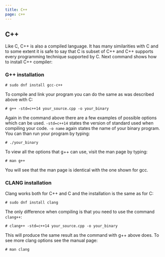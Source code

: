 ```yaml
---
title: C++
page: c++
---
```


## C++

Like C, C++ is also a compiled language. It has many similarities with C and to some extent it is safe to say that C is
subset of C++ and C++ supports every programming technique supported by C. Next command shows how to install C++ compiler:

### G++ installation

```
# sudo dnf install gcc-c++
```

To compile and link your program you can do the same as was described above with C:
```
# g++ -std=c++14 your_source.cpp -o your_binary
```
Again in the command above there are a few examples of possible options which can be used. 
`-std=c++14` states the version of standard used when compiling your code. `-o name` again states the name of your binary program. 
You can than run your program by typing:

```
# ./your_binary
```

To view all the options that g++ can use, visit the man page by typing:
```
# man g++
```
You will see that the man page is identical with the one shown for gcc.

### CLANG installation
Clang works both for C++ and C and the installation is the same as for C:

```
# sudo dnf install clang
```

The only difference when compiling is that you need to use the command `clang++`:

```
# clang++ -std=c++14 your_source.cpp -o your_binary
```

This will produce the same result as the command with g++ above does. To see more clang options see the manual page:

```
# man clang
```